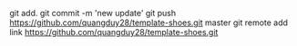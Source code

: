 git add.
git commit -m 'new update'
git push https://github.com/quangduy28/template-shoes.git master
git remote add link https://github.com/quangduy28/template-shoes.git
